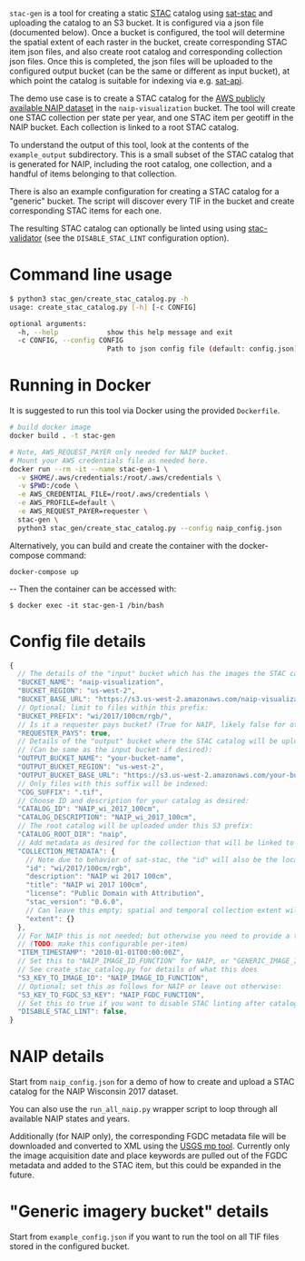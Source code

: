 `stac-gen` is a tool for creating a static [STAC](https://github.com/radiantearth/stac-spec) catalog using [sat-stac](https://github.com/sat-utils/sat-stac) and uploading the catalog to an S3 bucket. It is configured via a json file (documented below). Once a bucket is configured, the tool will determine the spatial extent of each raster in the bucket, create corresponding STAC item json files, and also create root catalog and corresponding collection json files. Once this is completed, the json files will be uploaded to the configured output bucket (can be the same or different as input bucket), at which point the catalog is suitable for indexing via e.g. [sat-api](https://github.com/sat-utils/sat-api).

The demo use case is to create a STAC catalog for the [AWS publicly available NAIP dataset](https://registry.opendata.aws/naip/) in the `naip-visualization` bucket. The tool will create one STAC collection per state per year, and one STAC item per geotiff in the NAIP bucket. Each collection is linked to a root STAC catalog.

To understand the output of this tool, look at the contents of the `example_output` subdirectory. This is a small subset of the STAC catalog that is generated for NAIP, including the root catalog, one collection, and a handful of items belonging to that collection.

There is also an example configuration for creating a STAC catalog for a "generic" bucket. The script will discover every TIF in the bucket and create corresponding STAC items for each one.

The resulting STAC catalog can optionally be linted using using [stac-validator](https://github.com/sparkgeo/stac-validator) (see the `DISABLE_STAC_LINT` configuration option).

# Command line usage

```bash
$ python3 stac_gen/create_stac_catalog.py -h
usage: create_stac_catalog.py [-h] [-c CONFIG]

optional arguments:
  -h, --help            show this help message and exit
  -c CONFIG, --config CONFIG
                        Path to json config file (default: config.json)
```

# Running in Docker

It is suggested to run this tool via Docker using the provided `Dockerfile`.

```bash
# build docker image
docker build . -t stac-gen

# Note, AWS_REQUEST_PAYER only needed for NAIP bucket.
# Mount your AWS credentials file as needed here.
docker run --rm -it --name stac-gen-1 \
  -v $HOME/.aws/credentials:/root/.aws/credentials \
  -v $PWD:/code \
  -e AWS_CREDENTIAL_FILE=/root/.aws/credentials \
  -e AWS_PROFILE=default \
  -e AWS_REQUEST_PAYER=requester \
  stac-gen \
  python3 stac_gen/create_stac_catalog.py --config naip_config.json
```
Alternatively, you can build and create the container with the docker-compose command: 

``` 
docker-compose up
```
-- Then the container can be accessed with:
```
$ docker exec -it stac-gen-1 /bin/bash
```

# Config file details

```javascript
{
  // The details of the "input" bucket which has the images the STAC catalog will point at:
  "BUCKET_NAME": "naip-visualization",
  "BUCKET_REGION": "us-west-2",
  "BUCKET_BASE_URL": "https://s3.us-west-2.amazonaws.com/naip-visualization/",
  // Optional; limit to files within this prefix:
  "BUCKET_PREFIX": "wi/2017/100cm/rgb/",
  // Is it a requester pays bucket? (True for NAIP, likely false for others; if true, asset links will be s3:// instead of https://):
  "REQUESTER_PAYS": true,
  // Details of the "output" bucket where the STAC catalog will be uploaded to.
  // (Can be same as the input bucket if desired):
  "OUTPUT_BUCKET_NAME": "your-bucket-name",
  "OUTPUT_BUCKET_REGION": "us-west-2",
  "OUTPUT_BUCKET_BASE_URL": "https://s3.us-west-2.amazonaws.com/your-bucket-name/",
  // Only files with this suffix will be indexed:
  "COG_SUFFIX": ".tif",
  // Choose ID and description for your catalog as desired:
  "CATALOG_ID": "NAIP_wi_2017_100cm",
  "CATALOG_DESCRIPTION": "NAIP_wi_2017_100cm",
  // The root catalog will be uploaded under this S3 prefix:
  "CATALOG_ROOT_DIR": "naip",
  // Add metadata as desired for the collection that will be linked to the root catalog:
  "COLLECTION_METADATA": {
    // Note due to behavior of sat-stac, the "id" will also be the location of the collection json file on S3:
    "id": "wi/2017/100cm/rgb",
    "description": "NAIP wi 2017 100cm",
    "title": "NAIP wi 2017 100cm",
    "license": "Public Domain with Attribution",
    "stac_version": "0.6.0",
    // Can leave this empty; spatial and temporal collection extent will be discovered and filled in
    "extent": {}
  },
  // For NAIP this is not needed; but otherwise you need to provide a timestamp to be used for all items:
  // (TODO: make this configurable per-item)
  "ITEM_TIMESTAMP": "2010-01-01T00:00:00Z",
  // Set this to "NAIP_IMAGE_ID_FUNCTION" for NAIP, or "GENERIC_IMAGE_ID_FUNCTION" otherwise
  // See create_stac_catalog.py for details of what this does
  "S3_KEY_TO_IMAGE_ID": "NAIP_IMAGE_ID_FUNCTION",
  // Optional; set this as follows for NAIP or leave out otherwise:
  "S3_KEY_TO_FGDC_S3_KEY": "NAIP_FGDC_FUNCTION",
  // Set this to true if you want to disable STAC linting after catalog creation (faster for large datasets)
  "DISABLE_STAC_LINT": false,
}
```

# NAIP details

Start from `naip_config.json` for a demo of how to create and upload a STAC catalog for the NAIP Wisconsin 2017 dataset.

You can also use the `run_all_naip.py` wrapper script to loop through all available NAIP states and years.

Additionally (for NAIP only), the corresponding FGDC metadata file will be downloaded and converted to XML using the [USGS mp tool](https://geology.usgs.gov/tools/metadata/tools/doc/mp.html). Currently only the image acquisition date and place keywords are pulled out of the FGDC metadata and added to the STAC item, but this could be expanded in the future.

# "Generic imagery bucket" details

Start from `example_config.json` if you want to run the tool on all TIF files stored in the configured bucket.
